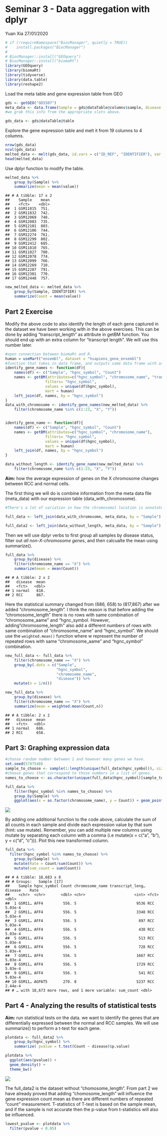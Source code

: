 Seminar 3 - Data aggregation with dplyr
================
Yuan Xia
27/01/2020

``` r
# if (!requireNamespace("BiocManager", quietly = TRUE))
#    install.packages("BiocManager")
# 
# BiocManager::install("GEOquery")
# BiocManager::install("biomaRt")
library(GEOquery)
library(biomaRt)
library(tidyverse)
library(data.table)
library(reshape2)
```

Load the meta table and gene expression table from GEO

``` r
gds <- getGEO("GDS507")
meta_data <- data.frame(Sample = gds@dataTable@columns$sample, disease = gds@dataTable@columns$disease.state)
#we grab this info from the appropriate slots above. 

gds_data <- gds@dataTable@table
```

Explore the gene expression table and melt it from 19 columns to 4
columns.

``` r
nrow(gds_data)
ncol(gds_data)
melted_data <- melt(gds_data, id.vars = c("ID_REF", "IDENTIFIER"), var = "Sample")
head(melted_data)
```

Use dplyr function to modify the table.

``` r
melted_data %>% 
    group_by(Sample) %>% 
    summarize(mean = mean(value))
```

    ## # A tibble: 17 x 2
    ##    Sample    mean
    ##    <fct>    <dbl>
    ##  1 GSM11815  751.
    ##  2 GSM11832  742.
    ##  3 GSM12069  748.
    ##  4 GSM12083  735.
    ##  5 GSM12101  803.
    ##  6 GSM12106  744.
    ##  7 GSM12274  761.
    ##  8 GSM12299  802.
    ##  9 GSM12412  685.
    ## 10 GSM11810  765.
    ## 11 GSM11827  780.
    ## 12 GSM12078  774.
    ## 13 GSM12099  766.
    ## 14 GSM12269  710.
    ## 15 GSM12287  791.
    ## 16 GSM12301  770.
    ## 17 GSM12448  757.

``` r
new_melted_data <- melted_data %>% 
    group_by(Sample, IDENTIFIER) %>% 
    summarize(Count = mean(value))
```

## Part 2 Exercise

Modify the above code to also identify the length of each gene captured
in the dataset we have been working with in the above exercises. This
can be done by adding “transcript\_length” as attribute in getBM
function. You should end up with an extra column for “transcript
length”. We will use this number later.

``` r
#open connection between biomaRt and R. 
human = useMart("ensembl", dataset = "hsapiens_gene_ensembl")
#function that takes in data frame, and outputs same data frame with associated chromosome annotations.
identify_gene_names <- function(df){
    names(df) <- c("Sample", "hgnc_symbol", "Count")
    names <- getBM(attributes=c("hgnc_symbol", "chromosome_name", "transcript_length"),
                  filters= "hgnc_symbol", 
                  values = unique(df$hgnc_symbol), 
                  mart = human)
    left_join(df, names, by = "hgnc_symbol")
}
data_with_chromosome <- identify_gene_names(new_melted_data) %>% 
    filter(chromosome_name %in% c(1:23, "X", "Y"))


identify_gene_name <- function(df){
    names(df) <- c("Sample", "hgnc_symbol", "Count")
    names <- getBM(attributes=c("hgnc_symbol", "chromosome_name"),
                  filters= "hgnc_symbol", 
                  values = unique(df$hgnc_symbol), 
                  mart = human)
    left_join(df, names, by = "hgnc_symbol")
}

data_without_length <- identify_gene_name(new_melted_data) %>% 
    filter(chromosome_name %in% c(1:23, "X", "Y"))
```

**Aim:** how the average expression of genes on the X chromosome changes
between RCC and normal cells.

The first thing we will do is combine information from the meta data
file (meta\_data) with our expression table
(data\_with\_chromosome).

``` r
#There's a lot of variation in how the chromosomal location is annotated. To simplify things, let's filter out all genes with annotations that are not numeric numbers between 1 and 23, X or Y. 

full_data <- left_join(data_with_chromosome, meta_data, by = "Sample")

full_data2 <- left_join(data_without_length, meta_data, by = "Sample")
```

Then we will use dplyr verbs to first group all samples by disease
status, filter out *all non-X-chromosome genes*, and then calcualte the
mean using summarize().

``` r
full_data %>% 
    group_by(disease) %>% 
    filter(chromosome_name == "X") %>% 
    summarize(mean = mean(Count))
```

    ## # A tibble: 2 x 2
    ##   disease  mean
    ##   <fct>   <dbl>
    ## 1 normal   818.
    ## 2 RCC      867.

Here the statistical summary changed from (686, 658) to (817,867) after
we added “chromosome\_length”. I think the reason is that before adding
the “chromosome\_length” there is no rows with same combination of
“chromosome\_aame” and “hgnc\_symbol. However,
adding”chromosome\_length" also add a different numbers of rows with
same combination of “chromosome\_name” and “hgnc\_symbol”. We should use
the `weighted.mean()` function where w represent the number of repeated
rows with same “chromosome\_aame” and “hgnc\_symbol” combination.

``` r
new_full_data <- full_data %>% 
    filter(chromosome_name == "X") %>% 
    group_by(.dots = c("Sample", 
                       "hgnc_symbol",
                       "chromosome_name",
                       "disease")) %>%
    mutate(n = 1/n())

new_full_data %>% 
    group_by(disease) %>% 
    filter(chromosome_name == "X") %>% 
    summarize(mean = weighted.mean(Count,n))
```

    ## # A tibble: 2 x 2
    ##   disease  mean
    ##   <fct>   <dbl>
    ## 1 normal   686.
    ## 2 RCC      658.

## Part 3: Graphing expression data

``` r
#choose random number between 1 and however many genes we have. 
set.seed(5747540)
sample_to_choose <- sample(1:length(unique(full_data$hgnc_symbol)), size = 100)
#choose genes that correspond to those numbers in a list of genes. 
names_to_choose <- as.character(unique(full_data$hgnc_symbol)[sample_to_choose])

full_data %>% 
    filter(hgnc_symbol %in% names_to_choose) %>% 
    group_by(Sample) %>% 
    ggplot(aes(x = as.factor(chromosome_name), y = Count)) + geom_point()
```

![](semi3_files/figure-gfm/unnamed-chunk-9-1.png)<!-- -->

By adding one additional function to the code above, calculate the sum
of all counts in each sample and divide each expression value by that
sum (hint: use mutate). Remember, you can add multiple new columns using
mutate by separating each column with a comma (i.e mutate(x = c(“a”,
“b”), y = c(“d”, “c”))). Plot this new transformed column.

``` r
full_data %>% 
  filter(hgnc_symbol %in% names_to_choose) %>% 
    group_by(Sample) %>% 
    mutate(Rate = Count/sum(Count)) %>% 
    mutate(sum_count = sum(Count))
```

    ## # A tibble: 18,683 x 8
    ## # Groups:   Sample [17]
    ##    Sample hgnc_symbol Count chromosome_name transcript_leng… disease    Rate
    ##    <chr>  <chr>       <dbl> <chr>                      <int> <fct>     <dbl>
    ##  1 GSM11… AFF4         556. 5                           9536 RCC     5.03e-4
    ##  2 GSM11… AFF4         556. 5                           3348 RCC     5.03e-4
    ##  3 GSM11… AFF4         556. 5                            897 RCC     5.03e-4
    ##  4 GSM11… AFF4         556. 5                            430 RCC     5.03e-4
    ##  5 GSM11… AFF4         556. 5                            513 RCC     5.03e-4
    ##  6 GSM11… AFF4         556. 5                            728 RCC     5.03e-4
    ##  7 GSM11… AFF4         556. 5                           1667 RCC     5.03e-4
    ##  8 GSM11… AFF4         556. 5                           1729 RCC     5.03e-4
    ##  9 GSM11… AFF4         556. 5                            541 RCC     5.03e-4
    ## 10 GSM11… AGPAT5       270. 8                           5237 RCC     2.44e-4
    ## # … with 18,673 more rows, and 1 more variable: sum_count <dbl>

## Part 4 - Analyzing the results of statistical tests

**Aim:** run statistical tests on the data. we want to identify the
genes that are differentially expressed between the normal and RCC
samples. We will use summarize() to perform a t-test for each gene.

``` r
plotdata <- full_data2 %>% 
    group_by(hgnc_symbol) %>% 
    summarize( pvalue = t.test(Count ~ disease)$p.value)

plotdata %>% 
  ggplot(aes(pvalue)) +
  geom_density() +
  theme_bw()
```

![](semi3_files/figure-gfm/unnamed-chunk-11-1.png)<!-- -->

The full\_data2 is the dataset without “chomosome\_length”. From part 2
we have already proved that adding “chomosome\_length” will influence
the gene expression count mean as there are different numbers of
repeated “count” measurement. T-statistics of T-test is based on the
sample mean, and if the sample is not accurate then the p-value from
t-statistics will also be influenced.

``` r
lowest_pvalue <- plotdata %>% 
  filter(pvalue < 0.05)
```
